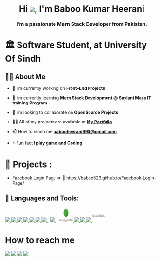 <!-- <a href="#"><img width="100%" height="auto" src="https://i.imgur.com/iXuL1HG.png" height="175px"/></a> -->

<h1 align="center">Hi <img src="https://raw.githubusercontent.com/MartinHeinz/MartinHeinz/master/wave.gif" width="30px">, I'm Baboo Kumar Heerani</h1>
<h3 align="center">I'm a passionate Mern Stack Developer from Pakistan.</h3>

<h1>🏛️ Software Student, at University Of Sindh</h1>


## 🙋‍♂️ About Me

- 🔭 I’m currently working on **Front-End Projects**

- 🌱 I’m currently learning **Mern Stack Development @ Saylani Mass IT training Program**

- 👯 I’m looking to collaborate on **OpenSource Projects**

- 👨‍💻 All of my projects are available at **[My Portfolio](https://baboo523.github.io/My-Portfolio/)**

- 📫 How to reach me **babooheerani999@gmail.com**

- ⚡ Fun fact **I play game and Coding**

<h1>🏅 Projects :</h1>
<ul>
    <li>Facebook Login Page => 🔗 https://baboo523.github.io/Facebook-Login-Page/</li>
</ul>



## 🚀 Languages and Tools:

<p align="left"> 
    <a href="https://reactjs.org/" target="_blank"> <img src="https://img.icons8.com/color/48/000000/react-native.png"/> </a> 
    <a href="https://developer.mozilla.org/en-US/docs/Web/JavaScript" target="_blank"> <img src="https://img.icons8.com/color/48/000000/javascript.png"/> </a> 
    <a href="https://www.w3.org/html/" target="_blank"> <img src="https://img.icons8.com/color/48/000000/html-5.png"/> </a> 
    <a href="https://www.w3schools.com/css/" target="_blank"> <img src="https://img.icons8.com/color/48/000000/css3.png"/> </a> 
    <a href="https://getbootstrap.com" target="_blank"> <img src="https://img.icons8.com/color/48/000000/bootstrap.png"/> </a> 
    <a href="https://www.python.org" target="_blank"> <img src="https://img.icons8.com/color/48/000000/python.png"/> </a> 
    <a style="padding-right:8px;" href="https://nodejs.org" target="_blank"> <img src="https://img.icons8.com/color/48/000000/nodejs.png"/> </a> 
    <a style="padding-right:8px;" href="https://www.mysql.com/" target="_blank"> <img src="https://img.icons8.com/fluent/50/000000/mysql-logo.png"/> </a>
    <a href="https://www.mongodb.com/" target="_blank"> <img src="https://raw.githubusercontent.com/devicons/devicon/master/icons/mongodb/mongodb-original-wordmark.svg" alt="mongodb" width="48" height="48"/> </a> 
    <a href="https://firebase.google.com/" target="_blank"> <img src="https://img.icons8.com/color/48/000000/firebase.png"/> </a>   
    <a href="https://git-scm.com/" target="_blank"> <img src="https://img.icons8.com/color/48/000000/git.png"/> </a> 
    <a href="https://redux.js.org" target="_blank"> <img src="https://img.icons8.com/color/48/000000/redux.png"/> </a>
    <a href="https://expressjs.com" target="_blank"> <img src="https://raw.githubusercontent.com/devicons/devicon/master/icons/express/express-original-wordmark.svg" alt="express" width="40" height="40"/> </a>
</p>
<h1>How to reach me</h1>
<p align="left">
<a href = "https://www.facebook.com/baboo.meghwar/"><img src="https://img.icons8.com/fluent/48/000000/facebook-new.png"/></a>
<a href = "https://www.linkedin.com/in/baboo-kumar-heerani-2a39a2188/"><img src="https://img.icons8.com/fluent/48/000000/linkedin.png"/></a>
<a href = "https://twitter.com/subhamraoniar"><img src="https://img.icons8.com/fluent/48/000000/twitter.png"/></a>
<a href = "https://www.instagram.com/baboo_kumar99/"><img src="https://img.icons8.com/fluent/48/000000/instagram-new.png"/></a>

</p>

